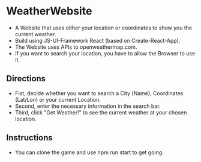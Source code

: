 # WeatherWebsite
- A Website that uses either your location or coordinates to show you the current weather.
- Build using JS-UI-Framework React (based on Create-React-App).
- The Website uses APIs to openweathermap.com.
- If you want to search your location, you have to allow the Browser to use it.


## Directions
- Fist, decide whether you want to search a City (Name), Coordinates (Lat/Lon) or your current Location.
- Second, enter the necessary information in the search bar.
- Third, click "Get Weather!" to see the current weather at your chosen location.

## Instructions
- You can clone the game and use npm run start to get going.
